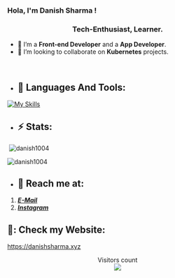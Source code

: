 ### Hola, I'm Danish Sharma ! 

 ### <div align=center>  Tech-Enthusiast, Learner.

- 🌱 I’m a **Front-end Developer** and a **App Developer**.
- 👯 I’m looking to collaborate on **Kubernetes** projects.
 <br/>

- ## :rocket: Languages And Tools:
 
 [![My Skills](https://skillicons.dev/icons?i=c,cpp,py,js,html,css,react,redux,nextjs,sass,tailwind,nodejs,swift,materialui,bootstrap,figma,aws,gcp,firebase,git,github,docker,postman)](https://skillicons.dev)

 
- ## :zap: Stats:                                                               
 <p>&nbsp;<img align="center" src="https://github-readme-stats.vercel.app/api?username=danish1004&show_icons=true&locale=en" alt="danish1004" /></p>

<p><img align="center" src="https://github-readme-streak-stats.herokuapp.com/?user=danish1004&" alt="danish1004" /></p>

<!-- - ## :gear: I'm good at:
 [![My Skills](https://skills.thijs.gg/icons?i=c,cpp,python,html,css,js,react,nodejs,dart,flutter,bootstrap,tailwind,git,mysql,aws)](https://skills.thijs.gg) -->
          
- ## :rocket: Reach me at:
1. [__*E-Mail*__](mailto:danishsharma13255@gmail.com)
2. [__*Instagram*__](https://www.instagram.com/Danish_1004/)
## 🌠: Check my Website:
 https://danishsharma.xyz
<p align="center"> 
  Visitors count<br>
  <img src="https://profile-counter.glitch.me/Danish1004/count.svg" />
</p>
